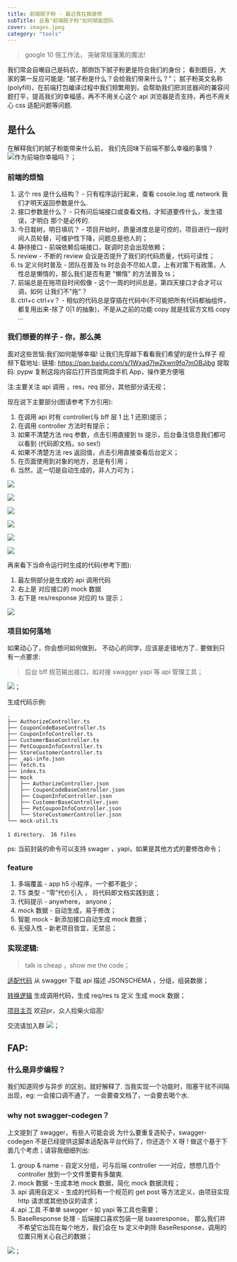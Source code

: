 ```yaml
---
title: 前端腻子粉 - 最近我在搞装修 
subTitle: 且看"前端腻子粉"如何赋能团队
cover: images.jpeg
category: "tools"
---
```


> google 10 倍工作法， 突破常规藩篱的魔法!

我们常会自嘲自己是码农，那捯饬下腻子粉更是符合我们的身份； 看到题目，大家的第一反应可能是: "腻子粉是什么？会给我们带来什么？"；
腻子粉英文名称(polyfill)，在前端打包编译过程中我们频繁用到，会帮助我们把浏览器间的兼容问题打平，提高我们的幸福感，再不不用关心这个 api 浏览器是否支持，再也不用关心 css 适配问题等问题.

## 是什么

在解释我们的腻子粉能带来什么前， 我们先回味下前端不那么幸福的事情？
![作为前端你幸福吗？](./xingfu.png)；

### 前端的烦恼

1. 这个 res 是什么结构？ - 只有程序运行起来，查看 cosole.log 或 network 我们才明天返回参数是什么.
2. 接口参数是什么？ - 只有问后端接口或查看文档，才知道要传什么，发生错误，才明白 那个是必传的.
3. 今日栽树，明日填坑？ - 项目开始时，质量进度总是可控的，项目进行一段时间人员轮替，可维护性下降，问题总是他人的；
4. 静待接口 - 前端依赖后端接口，联调时总会出现依赖；
5. review - 不断的 review 会议是否提升了我们的代码质量，代码可读性；
6. ts 定义何时普及 - 团队在普及 ts 时总会不尽如人意，上有对策下有政策，人性总是懒惰的，那么我们是否有更 "懒惰" 的方法普及 ts；
7. 前端总是在拖项目时间假像 - 这个一周的时间总是，第四天接口才会才可以调，如何 让我们不"拖"？
8. ctrl+c ctrl+v？ - 相似的代码总是穿插在代码中(不可能把所有代码都抽组件，都复用出来-除了 0|1 的抽象)，不是从之前的功能 copy 就是找官方文档 copy
   ...

### 我们想要的样子 - 你，那么美

面对这些苦恼:我们如何能够幸福! 让我们先穿越下看看我们希望的是什么样子
视频下载地址:
链接: https://pan.baidu.com/s/1Wxad7IwZkwn9fq7mOBJibg 提取码: pypw 复制这段内容后打开百度网盘手机 App，操作更方便哦

注:主要关注 api 调用 ，res，req 部分，其他部分请无视；

现在说下主要部分(图请参考下方引用):

1. 在调用 api 时有 controller(与 bff 层 1 比 1 还原)提示；
2. 在调用 controller 方法时有提示；
3. 如果不清楚方法 req 参数，点击引用直接到 ts 提示，后台备注信息我们都可以看到 (代码即文档，so sex!)
4. 如果不清楚方法 res 返回值，点击引用直接查看后台定义；
5. 在页面使用到对象的地方，总是有引用；
6. 当然，这一切是自动生成的，非人力可为；

![](./swagger-api.png)

![](./ts1.png)

![](./ts2.png)

![](./ts3.png)

![](./ts4.png)

![](./ts5.png)

再来看下当命令运行时生成的代码(参考下图):

1. 最左侧部分是生成的 api 调用代码
2. 右上是 对应接口的 mock 数据
3. 右下是 res/response 对应的 ts 提示；

![](./api-example.png)

### 项目如何落地

如果动心了，你会想问如何做到， 不动心的同学，应该是走错地方了..
要做到只有一点要求:

> 后台 bff 规范输出接口，如对接 swagger yapi 等 api 管理工具；

![](./swagger-api.png)；

生成代码示例:

```shell
.
├── AuthorizeController.ts
├── CouponCodeBaseController.ts
├── CouponInfoController.ts
├── CustomerBaseController.ts
├── PetCouponInfoController.ts
├── StoreCustomerController.ts
├── _api-info.json
├── fetch.ts
├── index.ts
├── mock
│   ├── AuthorizeController.json
│   ├── CouponCodeBaseController.json
│   ├── CouponInfoController.json
│   ├── CustomerBaseController.json
│   ├── PetCouponInfoController.json
│   └── StoreCustomerController.json
└── mock-util.ts

1 directory， 16 files
```

ps:
当前封装的命令可以支持 swager ，yapi，如果是其他方式的要修改命令；

### feature

1. 多端覆盖 - app h5 小程序，一个都不能少；
2. TS 类型 - “零”代价引入 ， 将代码即文档实践到底；
3. 代码提示 - anywhere， anyone；
4. mock 数据 - 自动生成，易于修改；
5. 智能 mock - 新添加接口自动生成 mock 数据；
6. 无侵入性 - 新老项目皆宜，无禁忌；

### 实现逻辑:

> talk is cheap ，show me the code；

[适配代码](https://github.com/creasy2010/moon/tree/master/packages/moon-wanmi)
从 swagger 下载 api 描述 JSONSCHEMA ，分组，组装数据；

[转换逻辑](https://github.com/creasy2010/moon/tree/master/packages/core/src/web-api/client)
生成调用代码，生成 req/res ts 定义 生成 mock 数据；

[项目主页](https://github.com/creasy2010/moon)
欢迎pr，众人拾柴火焰高!

交流请加入群
![](./WechatGrou.png)；


## FAP:

### 什么是异步编程？

我们知道同步与异步 的区别，就好解释了.
当我实现一个功能时，阻塞干扰不间隔出现，eg: 一会接口调不通了， 一会要查文档了，一会要去喝个水.

### why not swagger-codegen？

上文提到了 swagger，有些人可能会说 为什么要重复造轮子，swagger-codegen 不是已经提供这脚本适配各平台代码了，你还造个 X 呀 !
做这个基于下面几个考虑；请容我细细列出:

1. group & name - 自定义分组，可与后端 controller 一一对应，想想几百个 controller 放到一个文件里要有多酸爽.
2. mock 数据 - 生成本地 mock 数据，简化 mock 数据流程；
3. api 调用自定义 - 生成的代码有一个规范的 get post 等方法定义，由项目实现 http 请求或其他协议的请求；
4. api 工具 不单单 sawgger - 如 yapi 等工具也需要；
5. BaseResponse 处理 - 后端接口喜欢包装一层 baseresponse， 那么我们并不希望它出现在每个地方，我们会在 ts 定义中剥除 BaseResponse，调用的位置只用关心自己的数据；

![](./whyswaggergen.png)；
